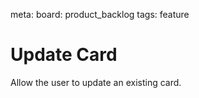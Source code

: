 meta:
  board: product_backlog
  tags: feature

# Update Card

Allow the user to update an existing card.
